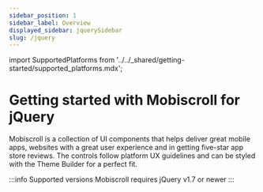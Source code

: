 ```yaml
---
sidebar_position: 1
sidebar_label: Overview
displayed_sidebar: jquerySidebar
slug: /jquery
---
```


import SupportedPlatforms from '../../\_shared/getting-started/supported_platforms.mdx';

# Getting started with Mobiscroll for jQuery

Mobiscroll is a collection of UI components that helps deliver great mobile apps, websites with a great user experience and in getting five-star app store reviews. The controls follow platform UX guidelines and can be styled with the Theme Builder for a perfect fit.

:::info Supported versions
Mobiscroll requires jQuery v1.7 or newer
:::

<SupportedPlatforms />
